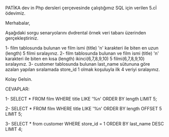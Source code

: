 PATİKA dev in Php dersleri çerçevesinde çalıştığımız SQL için verilen 5.cİ ödevimiz.

Merhabalar,

Aşağıdaki sorgu senaryolarını dvdrental örnek veri tabanı üzerinden gerçekleştiriniz.

1- film tablosunda bulunan ve film ismi (title) 'n' karakteri ile biten en uzun (length) 5 filmi sıralayınız.
2- film tablosunda bulunan ve film ismi (title) 'n' karakteri ile biten en kısa (length) ikinci(6,7,8,9,10) 5 filmi(6,7,8,9,10) sıralayınız.
3- customer tablosunda bulunan last_name sütununa göre azalan yapılan sıralamada store_id 1 olmak koşuluyla ilk 4 veriyi sıralayınız.

Kolay Gelsin.

CEVAPLAR:

1- SELECT * FROM film 
WHERE title LIKE '%n' 
ORDER BY length 
LIMIT 5;

2- SELECT * FROM film 
WHERE title LIKE '%n' 
ORDER BY length 
OFFSET 5 LIMIT 5;

3- SELECT * from customer 
WHERE store_id = 1
ORDER BY last_name DESC 
LIMIT 4;